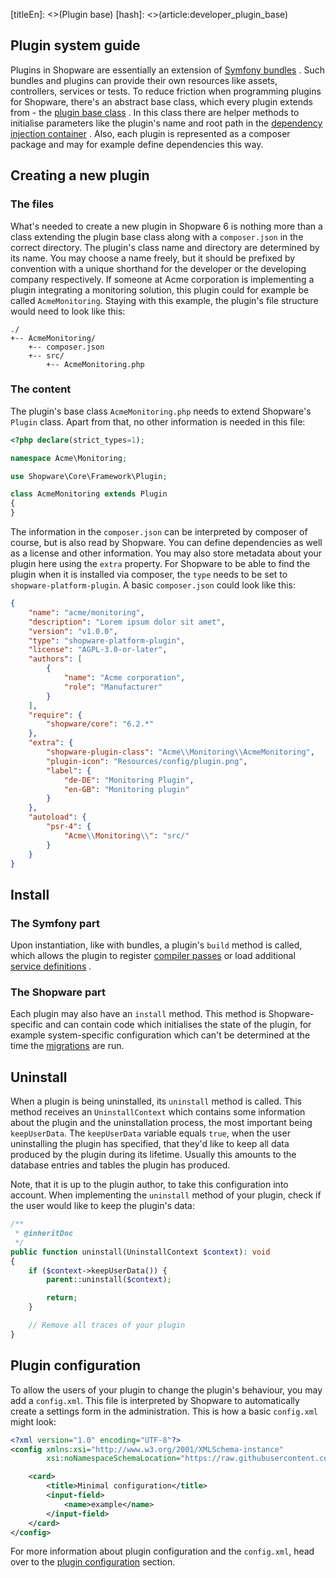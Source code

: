[titleEn]: <>(Plugin base)
[hash]: <>(article:developer_plugin_base)

## Plugin system guide

Plugins in Shopware are essentially an extension of
[Symfony bundles](https://symfony.com/doc/current/bundles.html#creating-a-bundle)
. Such bundles and plugins can provide their own resources like assets,
controllers, services or tests. To reduce friction when programming plugins for
Shopware, there's an abstract base class, which every plugin extends from - the
[plugin base class](./../60-references-internals/40-plugins/020-plugin-base-class.md)
. In this class there are helper methods to initialise parameters like the
plugin's name and root path in the
[dependency injection container](https://symfony.com/doc/current/service_container.html#service-parameters)
. Also, each plugin is represented as a composer package and may for example
define dependencies this way.

## Creating a new plugin

### The files

What's needed to create a new plugin in Shopware 6 is nothing more than a class
extending the plugin base class along with a `composer.json` in the correct
directory. The plugin's class name and directory are determined by its name. You
may choose a name freely, but it should be prefixed by convention with a unique
shorthand for the developer or the developing company respectively. If someone
at Acme corporation is implementing a plugin integrating a monitoring solution,
this plugin could for example be called `AcmeMonitoring`. Staying with this
example, the plugin's file structure would need to look like this:

```
./
+-- AcmeMonitoring/
    +-- composer.json
    +-- src/
        +-- AcmeMonitoring.php
```

### The content

The plugin's base class `AcmeMonitoring.php` needs to extend Shopware's
`Plugin` class. Apart from that, no other information is needed in this file:

```php
<?php declare(strict_types=1);

namespace Acme\Monitoring;

use Shopware\Core\Framework\Plugin;

class AcmeMonitoring extends Plugin
{
}
```

The information in the `composer.json` can be interpreted by composer of course,
but is also read by Shopware. You can define dependencies as well as a license
and other information. You may also store metadata
about your plugin here using the `extra` property. For Shopware to be able to
find the plugin when it is installed via composer, the `type` needs to be set to
`shopware-platform-plugin`. A basic `composer.json` could look like this:

```json
{
    "name": "acme/monitoring",
    "description": "Lorem ipsum dolor sit amet",
    "version": "v1.0.0",
    "type": "shopware-platform-plugin",
    "license": "AGPL-3.0-or-later",
    "authors": [
        {
            "name": "Acme corporation",
            "role": "Manufacturer"
        }
    ],
    "require": {
        "shopware/core": "6.2.*"
    },
    "extra": {
        "shopware-plugin-class": "Acme\\Monitoring\\AcmeMonitoring",
        "plugin-icon": "Resources/config/plugin.png",
        "label": {
            "de-DE": "Monitoring Plugin",
            "en-GB": "Monitoring plugin"
        }
    },
    "autoload": {
        "psr-4": {
            "Acme\\Monitoring\\": "src/"
        }
    }
}
```

## Install

### The Symfony part

Upon instantiation, like with bundles, a plugin's `build` method is called,
which allows the plugin to register
[compiler passes](https://symfony.com/doc/current/service_container/compiler_passes.html)
or load additional
[service definitions](https://symfony.com/doc/current/bundles/extension.html#using-the-load-method)
.

### The Shopware part

Each plugin may also have an `install` method. This method is Shopware-specific
and can contain code which initialises the state of the plugin, for example
system-specific configuration which can't be determined at the time the
[migrations](./../60-references-internals/40-plugins/080-plugin-migrations.md)
are run.

## Uninstall

When a plugin is being uninstalled, its `uninstall` method is called. This
method receives an `UninstallContext` which contains some information about the
plugin and the uninstallation process, the most important being `keepUserData`.
The `keepUserData` variable equals `true`, when the user uninstalling the
plugin has specified, that they'd like to keep all data produced by the plugin
during its lifetime. Usually this amounts to the database entries and tables the
plugin has produced.

Note, that it is up to the plugin author, to take this configuration into
account. When implementing the `uninstall` method of your plugin, check if the
user would like to keep the plugin's data:

```php
/**
 * @inheritDoc
 */
public function uninstall(UninstallContext $context): void
{
    if ($context->keepUserData()) {
        parent::uninstall($context);

        return;
    }

    // Remove all traces of your plugin
}
```

## Plugin configuration

To allow the users of your plugin to change the plugin's behaviour, you may add 
a `config.xml`. This file is interpreted by Shopware to automatically
create a settings form in the administration. This is how a basic `config.xml`
might look:

```xml
<?xml version="1.0" encoding="UTF-8"?>
<config xmlns:xsi="http://www.w3.org/2001/XMLSchema-instance"
        xsi:noNamespaceSchemaLocation="https://raw.githubusercontent.com/shopware/platform/master/src/Core/System/SystemConfig/Schema/config.xsd">

    <card>
        <title>Minimal configuration</title>
        <input-field>
            <name>example</name>
        </input-field>
    </card>
</config>
```

For more information about plugin configuration and the `config.xml`, head
over to the
[plugin configuration](./../60-references-internals/40-plugins/070-plugin-config.md)
section.
